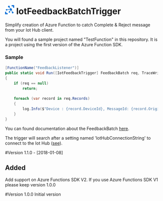 # <img src="./images/AzureIoTHub.svg" title="icon" style="width:30px"/> IotFeedbackBatchTrigger

Simplify creation of Azure Function to catch Complete & Reject message from your Iot Hub client.

You will found a sample project named "TestFunction" in this repository.
It is a project using the first version of the Azure Function SDK.

### Sample
```cs
[FunctionName("FeedbackListener")]
public static void Run([IotFeedbackTrigger] FeedbackBatch req, TraceWriter log)
{
    if (req == null)
        return;

    foreach (var record in req.Records)
    {
        log.Info($"Device : {record.DeviceId}, MessageId: {record.OriginalMessageId}, Status: {record.StatusCode}");
    }
}
```

You can found documentation about the FeedbackBatch [here](<https://docs.microsoft.com/en-us/dotnet/api/microsoft.azure.devices.feedbackbatch?view=azure-dotnet>).

The trigger will search after a setting named 'IotHubConnectionString' to connect to the Iot Hub ([see](/TestFunction/local.settings.json)).

#Version 1.1.0 - [2018-01-08]
## Added
Add support on Azure Functions SDK V2. If you use Azure Functions SDK V1 please keep version 1.0.0

#Version 1.0.0
Initial version
